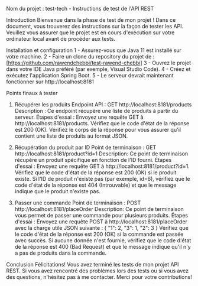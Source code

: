 Nom du projet : test-tech  -  Instructions de test de l'API REST


Introduction
Bienvenue dans la phase de test de mon projet ! Dans ce document, vous trouverez des instructions sur la façon de tester les API. 
Veuillez vous assurer que le projet est en cours d'exécution sur votre ordinateur local avant de procéder aux tests.


Installation et configuration
1 - Assurez-vous que Java 11 est installé sur votre machine.
2 - Faire un clone du repository du projet de : [https://github.com/rawendchebbi/test-rawend-chebbi]
3 - Ouvrez le projet dans votre IDE Java préféré (par exemple, Visual Studio Code).
4 - Créez et exécutez l'application Spring Boot.
5 - Le serveur devrait maintenant fonctionner sur http://localhost:8181 


Points finaux à tester
1. Récupérer les produits
Endpoint API : GET http://localhost:8181/products
Description :
Ce endpoint récupère une liste de produits à partir du serveur.
Étapes d'essai :
Envoyez une requête GET à http://localhost:8181/products.
Vérifiez que le code d'état de la réponse est 200 (OK).
Vérifiez le corps de la réponse pour vous assurer qu'il contient une liste de produits au format JSON.


2. Récupération du produit par ID
Point de terminaison : GET http://localhost:8181/product?id=1
Description:
Ce point de terminaison récupère un produit spécifique en fonction de l'ID fourni.
Étapes d'essai :
Envoyez une requête GET à http://localhost:8181/product?id=1.
Vérifiez que le code d'état de la réponse est 200 (OK) si le produit existe.
Si l'ID de produit n'existe pas (par exemple, id=6), vérifiez que le code d'état de la réponse est 404 (Introuvable) et que le message indique que le produit n'existe pas.


3. Passer une commande
Point de terminaison : POST http://localhost:8181/placeOrder
Description:
Ce point de terminaison vous permet de passer une commande pour plusieurs produits.
Étapes d'essai :
Envoyez une requête POST à http://localhost:8181/placeOrder avec la charge utile JSON suivante :
{
    "1": 2,
    "3": 1,
    "2": 3
}
Vérifiez que le code d'état de la réponse est 200 (OK) si la commande est passée avec succès.
Si aucune donnée n'est fournie, vérifiez que le code d'état de la réponse est 400 (Bad Request) et que le message indique qu'il n'y a pas de produits dans la commande.


Conclusion
Félicitations! Vous avez terminé les tests de mon projet API REST. Si vous avez rencontré des problèmes lors des tests ou si vous avez des questions, n'hésitez pas à me contacter. Merci pour votre contributions!
